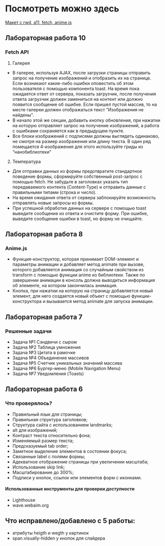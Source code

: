 # Посмотреть можно здесь
[Макет с rwd, a11, fetch, anime.js](http://maket.std-2264.ist.mospolytech.ru/ "Сайт")
## Лабораторная работа 10
### Fetch API
1. Галерея

* В галерее, используя AJAX, после загрузки страницы отправить запрос на получение изображений и отобразить их на странице. Если возникают какие-либо ошибки оповестить об этом пользователя с помощью компонента toast. На время пока ожидается ответ от сервера, показать загрузчик, после получения ответа загрузчик должен замениться на контент или должно появится сообщение об ошибке. Если пришел пустой массив, то на месте галереи должен отображаться текст “Изображения не найдены”.
* В начало этой же секции, добавить кнопку обновления, при нажатии на которую отправляет запрос на получение изображений, а работа с ошибками сохраняется как в предыдущем пункте.
* Все блоки изображений с подписями должны выглядеть одинаково, не смотря на размер изображения или длину текста. В один ряд помещается 4-изображения для этого используйте гриды из “нанобиблиотеки”

2. Температура
* Для отправки данных из формы предотвратите стандартное поведение формы, сформируйте собственный post-запрос с помощью fetch. Не забудьте в заголовках указать тип передаваемого контента (Content-Type) и отправить данные с правильными типами (строка и число).
* На время ожидания ответа от сервера заблокируйте возможность отправлять новые запросы из формы.
* При успешной обработке данных на сервере с помощью toast выведите сообщение из ответа и очистите форму. При ошибке, выведите сообщение ошибки в toast, но форму не очищайте.
## Лабораторная работа 8
### Anime.js
* Функция-конструктор, которая принимает DOM-элемент и параметры анимации и добавляет метод animate при вызове, которого добавляется анимация со случайным свойством из transform с помощью функции anime из библиотеки. Также по завершении анимации в консоль должна выводиться информация об элементе, на котором закончилась анимация.
*  Кнопка, при нажатии на которую на страницу добавляется новый элемент, для него создается новый объект с помощью функции-конструктора и вызывается метод animate для запуска анимации.
## Лабораторная работа 7
### Решенные задачи
* Задача №1 Сэндвичи с сыром
* Задача №2 Таблица умножения
* Задача №3 Цитата в рамочке
* Задача №4 Объединение массивов
* Задача №5 Счетчик уникальных значений массива
* Задача №6 Бургер-меню (Mobile Navigation Menu)
* Задача №7 Уведомления (Toasts)
## Лабораторная работа 6
### Что проверялось?
* Правильный язык для страницы;
* Правильная структура заголовков;
* Структура сайта с использованием landmarks;
* alt для изображений;
* Контраст текста относительно фона;
* Изменяемый размер текста;
* Предсказуемый tab order;
* Заметное выделение элементов в состоянии фокуса;
* Связанные label с полями формы;
* Адекватное отображение страницы при увеличении масштаба;
* Использование skip link;
* Масштабирование до 300%;
* Подписи у кнопок, ссылок или элементов форм с иконками.
#### Использованные инструменты для проверки *доступности*
* Lighthouse 
* wave.webaim.org
## Что исправлено/добавлено с 5 работы:
* атрибуты heigth и wegth у картинок
* span.visually-hidden у кнопок для слайдера